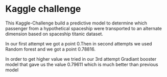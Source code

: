 # Kaggle challenge
This Kaggle-Challenge build a predictive model to determine which passenger from a hypothetical spaceship were transported to an alternate dimension based on spaceship titanic dataset.


In our first attempt we got a point 0.Then in second attempts we used Random forest and we got a point 0.78816.


In order to get higher value we tried in our 3rd attempt Gradiant booster model that gave us the value 0.79611 which is much better than previous model



